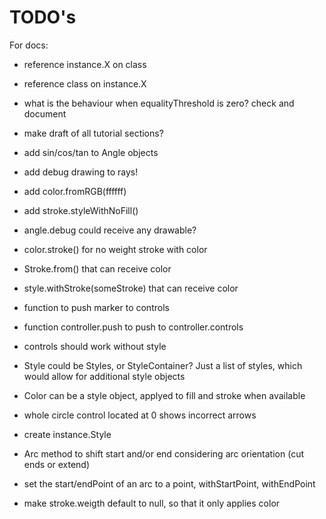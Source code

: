 TODO's
======

For docs:
+ reference instance.X on class
+ reference class on instance.X

+ what is the behaviour when equalityThreshold is zero? check and document

+ make draft of all tutorial sections?
+ add sin/cos/tan to Angle objects
+ add debug drawing to rays!
+ add color.fromRGB(ffffff)
+ add stroke.styleWithNoFill()
+ angle.debug could receive any drawable?
+ color.stroke() for no weight stroke with color
+ Stroke.from() that can receive color
+ style.withStroke(someStroke) that can receive color

+ function to push marker to controls
+ function controller.push to push to controller.controls
+ controls should work without style

+ Style could be Styles, or StyleContainer? Just a list of styles, which would allow for additional style objects
+ Color can be a style object, applyed to fill and stroke when available

+ whole circle control located at 0 shows incorrect arrows

+ create instance.Style
+ Arc method to shift start and/or end considering arc orientation (cut ends or extend)
+ set the start/endPoint of an arc to a point, withStartPoint, withEndPoint
+ make stroke.weigth default to null, so that it only applies color
